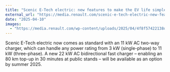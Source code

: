 ```yaml
---
title: "Scenic E-Tech electric: new features to make the EV life simpler and more pleasant than ever"
external_url: "https://media.renault.com/scenic-e-tech-electric-new-features-to-make-the-ev-life-simpler-and-more-pleasant-than-ever/?lang=eng"
date: "2025-04-10"
images:
  - "https://media.renault.com/wp-content/uploads/2025/04/4f8f57422138d1532f2de8ad0a1b2865-l.jpg.webp"
---
```


Scenic E-Tech electric now comes as standard with an 11 kW AC two-way charger, which can handle any power rating from 3 kW (single-phase) to 11 kW (three-phase). A new 22 kW AC bidirectional fast charger – enabling an 80 km top-up in 30 minutes at public stands – will be available as an option by summer 2025.